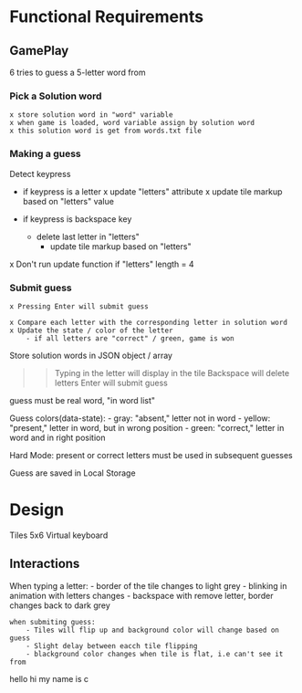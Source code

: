 # Functional Requirements

## GamePlay

6 tries to guess a 5-letter word from

### Pick a Solution word
    x store solution word in "word" variable
    x when game is loaded, word variable assign by solution word
    x this solution word is get from words.txt file


### Making a guess

Detect keypress

 - if keypress is a letter
  x update "letters" attribute
    x update tile markup based on "letters" value

- if keypress is backspace key
    - delete last letter in "letters"
        - update tile markup based on "letters"

x Don't run update function if "letters" length = 4

### Submit guess

    x Pressing Enter will submit guess

    x Compare each letter with the corresponding letter in solution word
    x Update the state / color of the letter
        - if all letters are "correct" / green, game is won

Store solution words in JSON object / array

>> Typing in the letter will display in the tile
>> Backspace will delete letters
>> Enter will submit guess

guess must be real word, "in word list"

Guess colors(data-state):
    - gray: "absent," letter not in word
    - yellow: "present," letter in word, but in wrong position
    - green: "correct," letter in word and in right position

Hard Mode: present or correct letters must be used in subsequent guesses

Guess are saved in Local Storage

# Design

Tiles 5x6
Virtual keyboard

## Interactions

When typing a letter:
    - border of the tile changes to light grey
    - blinking in animation with letters changes
    - backspace with remove letter, border changes back to dark grey

    when submiting guess:
        - Tiles will flip up and background color will change based on guess
        - Slight delay between eacch tile flipping
        - blackground color changes when tile is flat, i.e can't see it from



hello hi my name is c